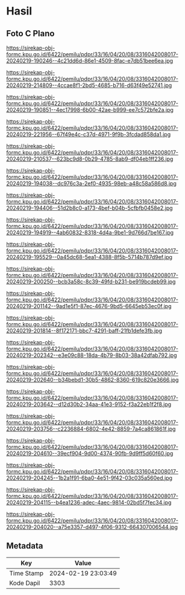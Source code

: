 # Hasil

## Foto C Plano

https://sirekap-obj-formc.kpu.go.id/6422/pemilu/pdpr/33/16/04/20/08/3316042008017-20240219-190246--4c21dd6d-86e1-4509-8fac-e7db51bee6ea.jpg

https://sirekap-obj-formc.kpu.go.id/6422/pemilu/pdpr/33/16/04/20/08/3316042008017-20240219-214809--4ccae8f1-2bd5-4685-b716-d63f49e52741.jpg

https://sirekap-obj-formc.kpu.go.id/6422/pemilu/pdpr/33/16/04/20/08/3316042008017-20240219-190851--4ec17998-6b00-42ae-b999-ee7c572bfe2a.jpg

https://sirekap-obj-formc.kpu.go.id/6422/pemilu/pdpr/33/16/04/20/08/3316042008017-20240219-221956--67f49e4c-c37d-4971-9f9b-3fcdad858da1.jpg

https://sirekap-obj-formc.kpu.go.id/6422/pemilu/pdpr/33/16/04/20/08/3316042008017-20240219-210537--623bc9d8-0b29-4785-8ab9-df04eb1ff236.jpg

https://sirekap-obj-formc.kpu.go.id/6422/pemilu/pdpr/33/16/04/20/08/3316042008017-20240219-194038--dc976c3a-2ef0-4935-98eb-a48c58a586d8.jpg

https://sirekap-obj-formc.kpu.go.id/6422/pemilu/pdpr/33/16/04/20/08/3316042008017-20240219-194406--51d2b8c0-a173-4bef-b04b-5cfbfb0458e2.jpg

https://sirekap-obj-formc.kpu.go.id/6422/pemilu/pdpr/33/16/04/20/08/3316042008017-20240219-194919--4ab60832-8318-4d4a-9be1-9d766d7be167.jpg

https://sirekap-obj-formc.kpu.go.id/6422/pemilu/pdpr/33/16/04/20/08/3316042008017-20240219-195529--0a45dc68-5ea1-4388-8f5b-5714b787d9ef.jpg

https://sirekap-obj-formc.kpu.go.id/6422/pemilu/pdpr/33/16/04/20/08/3316042008017-20240219-200250--bcb3a58c-8c39-49fd-b231-be919bcdeb99.jpg

https://sirekap-obj-formc.kpu.go.id/6422/pemilu/pdpr/33/16/04/20/08/3316042008017-20240219-201142--9ad1e5f1-87ec-4676-9bd5-6645eb53ec0f.jpg

https://sirekap-obj-formc.kpu.go.id/6422/pemilu/pdpr/33/16/04/20/08/3316042008017-20240219-201814--8f172171-bbc7-4291-baff-21fb1defe3fb.jpg

https://sirekap-obj-formc.kpu.go.id/6422/pemilu/pdpr/33/16/04/20/08/3316042008017-20240219-202342--e3e09c88-18da-4b79-8b03-38a42dfab792.jpg

https://sirekap-obj-formc.kpu.go.id/6422/pemilu/pdpr/33/16/04/20/08/3316042008017-20240219-202640--b34bebd1-30b5-4862-8360-619c820e3666.jpg

https://sirekap-obj-formc.kpu.go.id/6422/pemilu/pdpr/33/16/04/20/08/3316042008017-20240219-203642--d12d30b2-34aa-41e3-9152-f3a22eb1f2f8.jpg

https://sirekap-obj-formc.kpu.go.id/6422/pemilu/pdpr/33/16/04/20/08/3316042008017-20240219-203756--c2236884-6802-4e42-8859-7a4ca861861f.jpg

https://sirekap-obj-formc.kpu.go.id/6422/pemilu/pdpr/33/16/04/20/08/3316042008017-20240219-204610--39ecf904-9d00-4374-90fb-9d9ff5d60f60.jpg

https://sirekap-obj-formc.kpu.go.id/6422/pemilu/pdpr/33/16/04/20/08/3316042008017-20240219-204245--1b2a1f91-6ba0-4e51-9f42-03c035a560ed.jpg

https://sirekap-obj-formc.kpu.go.id/6422/pemilu/pdpr/33/16/04/20/08/3316042008017-20240219-204115--b4ea1236-adec-4aec-9814-02bd5f7fec34.jpg

https://sirekap-obj-formc.kpu.go.id/6422/pemilu/pdpr/33/16/04/20/08/3316042008017-20240219-204020--a75e3357-d497-4f06-9312-664307006544.jpg


## Metadata

| Key        | Value               |
| ---------- | ------------------- |
| Time Stamp | 2024-02-19 23:03:49 |
| Kode Dapil | 3303                |



